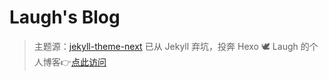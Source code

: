 # Laugh's Blog

>主题源：[jekyll-theme-next](https://github.com/Simpleyyt/jekyll-theme-next)
>已从 Jekyll 弃坑，投奔 Hexo 🕊
>Laugh 的个人博客👉[点此访问](https://laugh12321.github.io/blog)
